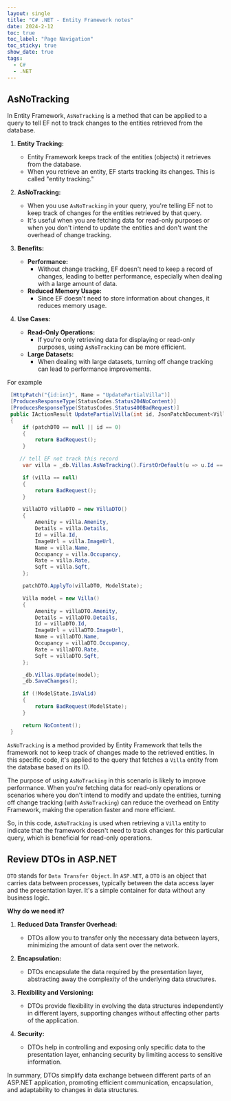 ```yaml
---
layout: single
title: "C# .NET - Entity Framework notes"
date: 2024-2-12
toc: true
toc_label: "Page Navigation"
toc_sticky: true
show_date: true
tags:
  - C#
  - .NET
---
```


## AsNoTracking

In Entity Framework, `AsNoTracking` is a method that can be applied to a query to tell EF not to track changes to the entities retrieved from the database.

1. **Entity Tracking:**

   - Entity Framework keeps track of the entities (objects) it retrieves from the database.
   - When you retrieve an entity, EF starts tracking its changes. This is called "entity tracking."

2. **AsNoTracking:**

   - When you use `AsNoTracking` in your query, you're telling EF not to keep track of changes for the entities retrieved by that query.
   - It's useful when you are fetching data for read-only purposes or when you don't intend to update the entities and don't want the overhead of change tracking.

3. **Benefits:**

   - **Performance:**
     - Without change tracking, EF doesn't need to keep a record of changes, leading to better performance, especially when dealing with a large amount of data.
   - **Reduced Memory Usage:**
     - Since EF doesn't need to store information about changes, it reduces memory usage.

4. **Use Cases:**

   - **Read-Only Operations:**
     - If you're only retrieving data for displaying or read-only purposes, using `AsNoTracking` can be more efficient.
   - **Large Datasets:**
     - When dealing with large datasets, turning off change tracking can lead to performance improvements.

For example

```csharp
 [HttpPatch("{id:int}", Name = "UpdatePartialVilla")]
 [ProducesResponseType(StatusCodes.Status204NoContent)]
 [ProducesResponseType(StatusCodes.Status400BadRequest)]
 public IActionResult UpdatePartialVilla(int id, JsonPatchDocument<VillaDTO> patchDTO)
 {
     if (patchDTO == null || id == 0)
     {
         return BadRequest();
     }

    // tell EF not track this record
     var villa = _db.Villas.AsNoTracking().FirstOrDefault(u => u.Id == id);

     if (villa == null)
     {
         return BadRequest();
     }

     VillaDTO villaDTO = new VillaDTO()
     {
         Amenity = villa.Amenity,
         Details = villa.Details,
         Id = villa.Id,
         ImageUrl = villa.ImageUrl,
         Name = villa.Name,
         Occupancy = villa.Occupancy,
         Rate = villa.Rate,
         Sqft = villa.Sqft,
     };

     patchDTO.ApplyTo(villaDTO, ModelState);

     Villa model = new Villa()
     {
         Amenity = villaDTO.Amenity,
         Details = villaDTO.Details,
         Id = villaDTO.Id,
         ImageUrl = villaDTO.ImageUrl,
         Name = villaDTO.Name,
         Occupancy = villaDTO.Occupancy,
         Rate = villaDTO.Rate,
         Sqft = villaDTO.Sqft,
     };

     _db.Villas.Update(model);
     _db.SaveChanges();

     if (!ModelState.IsValid)
     {
         return BadRequest(ModelState);
     }

     return NoContent();
 }
```

`AsNoTracking` is a method provided by Entity Framework that tells the framework not to keep track of changes made to the retrieved entities. In this specific code, it's applied to the query that fetches a `Villa` entity from the database based on its ID.

The purpose of using `AsNoTracking` in this scenario is likely to improve performance. When you're fetching data for read-only operations or scenarios where you don't intend to modify and update the entities, turning off change tracking (with `AsNoTracking`) can reduce the overhead on Entity Framework, making the operation faster and more efficient.

So, in this code, `AsNoTracking` is used when retrieving a `Villa` entity to indicate that the framework doesn't need to track changes for this particular query, which is beneficial for read-only operations.

## Review DTOs in ASP.NET

`DTO` stands for `Data Transfer Object`. In `ASP.NET`, a `DTO` is an object that carries data between processes, typically between the data access layer and the presentation layer. It's a simple container for data without any business logic.

**Why do we need it?**

1. **Reduced Data Transfer Overhead:**

    - DTOs allow you to transfer only the necessary data between layers, minimizing the amount of data sent over the network.

2. **Encapsulation:**

    - DTOs encapsulate the data required by the presentation layer, abstracting away the complexity of the underlying data structures.

3. **Flexibility and Versioning:**

    - DTOs provide flexibility in evolving the data structures independently in different layers, supporting changes without affecting other parts of the application.

4. **Security:**

    - DTOs help in controlling and exposing only specific data to the presentation layer, enhancing security by limiting access to sensitive information.

In summary, DTOs simplify data exchange between different parts of an ASP.NET application, promoting efficient communication, encapsulation, and adaptability to changes in data structures.
